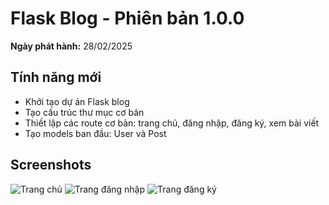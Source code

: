 # Flask Blog - Phiên bản 1.0.0

**Ngày phát hành:** 28/02/2025

## Tính năng mới
- Khởi tạo dự án Flask blog
- Tạo cấu trúc thư mục cơ bản
- Thiết lập các route cơ bản: trang chủ, đăng nhập, đăng ký, xem bài viết
- Tạo models ban đầu: User và Post

## Screenshots
![Trang chủ](../images/v1/homepage.png)
![Trang đăng nhập](../images/v1/login.png)
![Trang đăng ký](../images/v1/register.png)